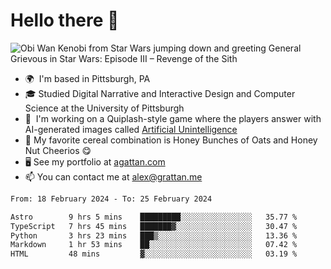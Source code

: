 <!--
**GameDog9988/GameDog9988** is a ✨ _special_ ✨ repository because its `README.md` (this file) appears on your GitHub profile.

Here are some ideas to get you started:

- 🔭 I’m currently working on ...
- 🌱 I’m currently learning ...
- 👯 I’m looking to collaborate on ...
- 🤔 I’m looking for help with ...
- 💬 Ask me about ...
- 📫 How to reach me: ...
- 😄 Pronouns: ...
- ⚡ Fun fact: ...
-->



Hello there 👋
==================================

![Obi Wan Kenobi from Star Wars jumping down and greeting General Grievous in Star Wars: Episode III – Revenge of the Sith](https://github.com/agrattan0820/agrattan0820/assets/51346343/689e56eb-29be-46a5-a079-28ea727b5f7e)


- 🌍  I'm based in Pittsburgh, PA
- 🎓  Studied Digital Narrative and Interactive Design and Computer Science at the University of Pittsburgh
- 👾  I'm working on a Quiplash-style game where the players answer with AI-generated images called [Artificial Unintelligence](https://github.com/agrattan0820/artificial-unintelligence)
- 🥣  My favorite cereal combination is Honey Bunches of Oats and Honey Nut Cheerios 😋
- 🖥️  See my portfolio at [agattan.com](http://agrattan.com/)
- 📫  You can contact me at [alex@grattan.me](mailto:alex@grattan.me)

<!--START_SECTION:waka-->

```txt
From: 18 February 2024 - To: 25 February 2024

Astro        9 hrs 5 mins    █████████░░░░░░░░░░░░░░░░   35.77 %
TypeScript   7 hrs 45 mins   ███████▓░░░░░░░░░░░░░░░░░   30.47 %
Python       3 hrs 23 mins   ███▒░░░░░░░░░░░░░░░░░░░░░   13.36 %
Markdown     1 hr 53 mins    ██░░░░░░░░░░░░░░░░░░░░░░░   07.42 %
HTML         48 mins         ▓░░░░░░░░░░░░░░░░░░░░░░░░   03.19 %
```

<!--END_SECTION:waka-->

